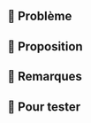 ## :christmas_tree: Problème

<!-- Décrivez ici le besoin ou l'intention couvert par cette Pull Request. -->

## :gift: Proposition

<!-- Ajoutez à cet endroit, si nécessaire, des détails concernant la solution technique retenue et mise en oeuvre, des difficultés ou problèmes rencontrés. -->

## :socks: Remarques

<!-- Des infos supplémentaires, trucs et astuces ? -->

## :santa: Pour tester

<!-- Les instructions pour reproduire le problème, les profils de test, le parcours spécifique à utiliser, etc. -->
